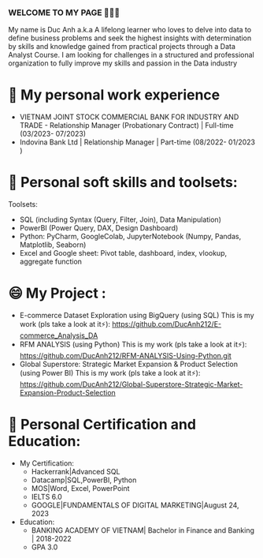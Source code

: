 ### WELCOME TO MY PAGE 👋👋👋
My name is Duc Anh a.k.a A lifelong learner who loves to delve into data to define business problems and seek the highest insights with determination by skills and knowledge gained from practical projects through a Data Analyst Course. I am looking for challenges in a structured and professional organization to fully improve my skills and passion in the Data industry
# 🔭 My  personal work experience
- VIETNAM JOINT STOCK COMMERCIAL BANK FOR INDUSTRY AND TRADE - Relationship Manager (Probationary Contract) | Full-time
  (03/2023- 07/2023)
- Indovina Bank Ltd | Relationship Manager | Part-time (08/2022- 01/2023 )
# 🌱 Personal soft skills and toolsets:
Toolsets:
- SQL (including Syntax (Query, Filter, Join), Data Manipulation)
- PowerBI (Power Query, DAX, Design Dashboard)
- Python: PyCharm, GoogleColab, JupyterNotebook (Numpy, Pandas, Matplotlib, Seaborn)
- Excel and Google sheet: Pivot table, dashboard, index, vlookup, aggregate function
# 😄 My Project :
- E-commerce Dataset Exploration using BigQuery (using SQL)
  This is my work (pls take a look at it⚡): https://github.com/DucAnh212/E-commerce_Analysis_DA
- RFM ANALYSIS (using Python)
  This is my work (pls take a look at it⚡): https://github.com/DucAnh212/RFM-ANALYSIS-Using-Python.git
- Global Superstore: Strategic Market Expansion & Product Selection (using Power BI)
  This is my work (pls take a look at it⚡): https://github.com/DucAnh212/Global-Superstore-Strategic-Market-Expansion-Product-Selection
# 👯 Personal Certification and Education:
- My Certification:
  + Hackerrank|Advanced SQL
  + Datacamp|SQL,PowerBI, Python
  + MOS|Word, Excel, PowerPoint
  + IELTS 6.0
  + GOOGLE|FUNDAMENTALS OF DIGITAL MARKETING|August 24, 2023
- Education:
  + BANKING ACADEMY OF VIETNAM| Bachelor in Finance and Banking | 2018-2022
  + GPA 3.0



